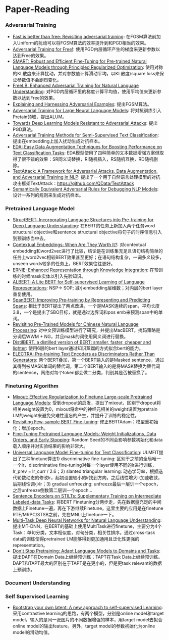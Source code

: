 # Paper-Reading


### Adversarial Training
* [Fast is better than free: Revisiting adversarial training](https://arxiv.org/abs/2001.03994): 在FGSM算法前加入Uniform的扰动可以将FGSM算法的效率提升到和PGD相当的效果。
* [Adversarial Training for Free!](https://arxiv.org/abs/1904.12843): 使用PGD内层循环产生的梯度来更新参数以达到Free的效果。
* [SMART: Robust and Efficient Fine-Tuning for Pre-trained Natural Language Models through Principled Regularized Optimization](https://arxiv.org/abs/1911.03437): 使用对称的KL散度来计算扰动，并对参数值计算滑动平均，以KL散度/square loss来保证参数值不会剧烈变化。
* [FreeLB: Enhanced Adversarial Training for Natural Language Understanding](https://arxiv.org/abs/1909.11764): 对PGD内层循环里的梯度计算平均值，使用平均值来更新参数以达到Free的效果。
* [Explaining and Harnessing Adversarial Examples](https://arxiv.org/abs/1412.6572): 提出FGSM算法。
* [Adversarial Training for Large Neural Language Models](https://arxiv.org/abs/2004.08994): 将对抗训练引入Pretain领域，提出ALUM。
* [Towards Deep Learning Models Resistant to Adversarial Attacks](https://arxiv.org/abs/1706.06083): 提出PGD算法。
* [Adversarial Training Methods for Semi-Supervised Text Classification](https://arxiv.org/abs/1605.07725): 提出在embedding上加入扰动生成对抗样本。
* [EDA: Easy Data Augmentation Techniques for Boosting Performance on Text Classification Tasks](https://arxiv.org/abs/1901.11196): EDA模型使用了四种简单的文本数据增强方案但取得了很不错的效果：SR同义词替换，RI随机插入，RS随机互换，RD随机删除。
* [TextAttack: A Framework for Adversarial Attacks, Data Augmentation, and Adversarial Training in NLP](https://arxiv.org/abs/2005.05909): 提出了一个用于自然语言处理模型的对抗攻击框架TextAttack：https://github.com/QData/TextAttack
* [Semantically Equivalent Adversarial Rules for Debugging NLP Models](https://www.aclweb.org/anthology/P18-1079/): 设计一系列的规则来生成对抗样本。


### Pretrained Language Model
* [StructBERT: Incorporating Language Structures into Pre-training for Deep Language Understanding](https://arxiv.org/abs/1908.04577): 在BERT的任务上新加入两个任务word structural objective和sentence structural objective将句子的时序信息引入到预训练当中去。
* [Contextual Embeddings: When Are They Worth It?](https://arxiv.org/abs/2005.09117): 对contextual embedding和word2vec进行了比较，结论是在训练集充足且语句结构简单的任务上word2vec相较BERT效果甚至更好；在语句结构复杂，一词多义较多，unseen words较多的任务上，BERT效果往往更好。
* [ERNIE: Enhanced Representation through Knowledge Integration](https://arxiv.org/abs/1904.09223): 在预训练的时候mask实体以引入先验知识。
* [ALBERT: A Lite BERT for Self-supervised Learning of Language Representations](https://arxiv.org/abs/1909.11942): NSP-> SOP; 减小embedding层维数；对内层的bert layer重复使用。
* [SpanBERT: Improving Pre-training by Representing and Predicting Spans](https://arxiv.org/abs/1907.10529): 相比于BERT提出了两点改进，一个是MASK连续的span，平均长度3.8，一个是提出了SBO目标，就是通过边界词和pos emb来预测span中的单词。
* [Revisiting Pre-Trained Models for Chinese Natural Language Processing](https://arxiv.org/abs/2004.13922): 对中文预训练模型进行了研究，并提出MacBERT。掩码策略是分词后WWM + NG，并且mask的词使用同义词进行替换。
* [DistilBERT, a distilled version of BERT: smaller, faster, cheaper and lighter](https://arxiv.org/abs/1910.01108): 使用6层的bert layer通过知识蒸馏的方式拟合bert的能力。
* [ELECTRA: Pre-training Text Encoders as Discriminators Rather Than Generators](https://arxiv.org/abs/2003.10555): 两个BERT叠加，第一个BERT输入的是Masked sentence，通过其得到被MASK单词的替代词，第二个BERT输入的是将MASK替换为替代词的sentence，网络对每个token都会做二分类，判别其是否被替换了。


### Finetuning Algorithm
* [Mixout: Effective Regularization to Finetune Large-scale Pretrained Language Models](https://arxiv.org/abs/1909.11299): 受到dropout的启发，提出了mixout，区别于dropout将相关weight设置为0，mixout将命中的神经元相关的weight设置为pretrain LM的weight来避免灾难性遗忘的产生，并提升了训练的稳定性。
* [Revisiting Few-sample BERT Fine-tuning](https://arxiv.org/abs/2006.05987): 修正BERTAdam；模型重初始化；增加epoch。
* [Fine-Tuning Pretrained Language Models: Weight Initializations, Data Orders, and Early Stopping](https://arxiv.org/abs/2002.06305): Random Seed的不同会影响参数初始化和data载入顺序并对实验结果的影响非常大。
* [Universal Language Model Fine-tuning for Text Classification](https://arxiv.org/abs/1801.06146): ULMFIT提出了三种finetune算法1) discriminative fine-tuning: 区别于之前的全局唯一一个lr，discriminative fine-tuning对每一个layer使用不同的lr进行训练，lr_prev = lr_curr / 2.6；2) slanted triangular learning: 动态学习率，根据迭代轮数动态的修改lr，起初设置较小的lr找到方向，之后线性增大lr加速收敛，后期线性调小lr；3) gradual unfreezing: unfreeze最后一层训一个epoch，之后unfreeze倒数第二层训一个epoch...
* [Sentence Encoders on STILTs: Supplementary Training on Intermediate Labeled-data Tasks](https://arxiv.org/abs/1811.01088): 将BERT Finetuning分两步走，先在数据量充足的中间数据上Finetune一遍，再在下游继续Finetune，这里主要的应用是在finetune RTE/MRPC/STSB之前，先在MNLI上finetune一下。
* [Multi-Task Deep Neural Networks for Natural Language Understanding](https://arxiv.org/abs/1901.11504): 提出MT-DNN，在BERT的基础上使用MultiTask进行finetune，主要分为4个Task：单句分类，文本相似度，对句分类，相关性排序。通过cross-task data的训练使得pretrained LM能够得到更加通用且泛化性更强的representation。
* [Don't Stop Pretraining: Adapt Language Models to Domains and Tasks](https://arxiv.org/abs/2004.10964): 提出DAPT在Domain Data上继续预训练；TAPT在Task Data上继续预训练。DAPT和TAPT最大的区别在于TAPT是在更小的，但是更task relevant的数据上预训练。


### Document Understanding


### Self Supervised Learning
* [Bootstrap your own latent: A new approach to self-supervised Learning](https://arxiv.org/abs/2006.07733): 采用contrastive learning的思路，有两个模型，分别是online model和target model，输入的是同一张图片的不同数据增强的样本，用target model去拟合online model的输出feature。另外，target model的参数初始化为online model的滑动均值。
